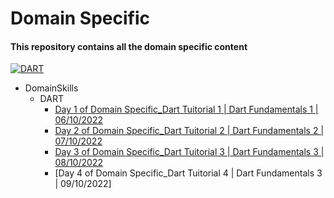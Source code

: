 # Domain Specific

#### This repository contains all the domain specific content

[![DART](https://img.shields.io/badge/DART-2.18.2-blue)](https://dart.dev/get-dart)

- DomainSkills
    - DART
        - [Day 1 of Domain Specific_Dart Tuitorial 1 | Dart Fundamentals 1 | 06/10/2022](https://github.com/rohit-753/DomainSkills/tree/main/Day%201%20of%20Domain%20Specific_Dart%20Tuitorial%201)
        - [Day 2 of Domain Specific_Dart Tuitorial 2 | Dart Fundamentals 2 | 07/10/2022](https://github.com/rohit-753/DomainSkills/tree/main/Day%202%20of%20Domain%20Specific_Dart%20Tuitorial%202)
        - [Day 3 of Domain Specific_Dart Tuitorial 3 | Dart Fundamentals 3 | 08/10/2022](https://github.com/rohit-753/DomainSkills/tree/main/Day%203%20of%20Domain%20Specific_Dart%20Tuitorial%202)
        - [Day 4 of Domain Specific_Dart Tuitorial 4 | Dart Fundamentals 3 | 09/10/2022]
